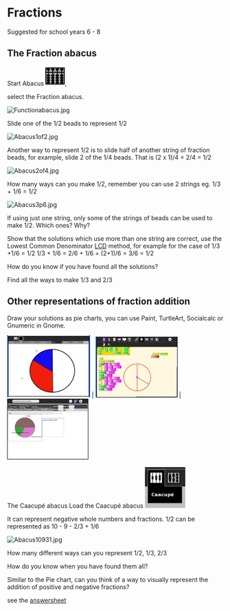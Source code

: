 # Fractions 
Suggested for school years 6 - 8


## The Fraction abacus
Start Abacus ![Abacus-icon.png](img/Abacus-icon.png), 


select the Fraction abacus.

![Functionabacus.jpg](img/Functionabacus.jpg)


Slide one of the 1/2 beads to represent 1/2

![Abacus1of2.jpg](img/Abacus1of2.jpg)


Another way to represent 1/2 is to slide half of another string of fraction beads, for example, slide 2 of the 1/4 beads. That is (2 x 1)/4 = 2/4 = 1/2

![Abacus2of4.jpg](img/Abacus2of4.jpg)


How many ways can you make 1/2, remember you can use 2 strings eg. 1/3 + 1/6 = 1/2

![Abacus3p6.jpg](imgAbacus3p6.jpg)


If using just one string, only some of the strings of beads can be used to make 1/2. Which ones? Why? 


Show that the solutions which use more than one string are correct, use the Lowest Common Denominator [LCD](http://en.wikipedia.org/wiki/Lowest_common_denominator) method, for example for the case of 1/3 +1/6 = 1/2
 1/3 + 1/6 =
 2/6 + 1/6 =
 (2+1)/6 =
 3/6 =
 1/2

How do you know if you have found all the solutions? 


Find all the ways to make 1/3 and 2/3

## Other representations of fraction addition
Draw your solutions as pie charts, you can use Paint, TurtleArt, Socialcalc or Gnumeric in Gnome.

![1on2piedraw.jpg](img/1on2piedraw.jpg) |  ![Fractionpieturtle.jpg](img/Fractionpieturtle.jpg) |  ![Fractionpiesocialcalc.jpg](img/Fractionpiesocialcalc.jpg)

The Caacupé abacus
Load the Caacupé abacus ![Abacuscaacupe.jpg](img/Abacuscaacupe.jpg)

It can represent negative whole numbers and fractions. 1/2 can be represented as 10 - 9 - 2/3 + 1/6

![Abacus10931.jpg](img/Abacus10931.jpg)


How many different ways can you represent 1/2, 1/3, 2/3

How do you know when you have found them all?


Similar to the Pie chart, can you think of a way to visually represent the addition of positive and negative fractions?


see the [answersheet](https://wiki.sugarlabs.org/go/Activities/Abacus/Worksheet/Answersheet)



